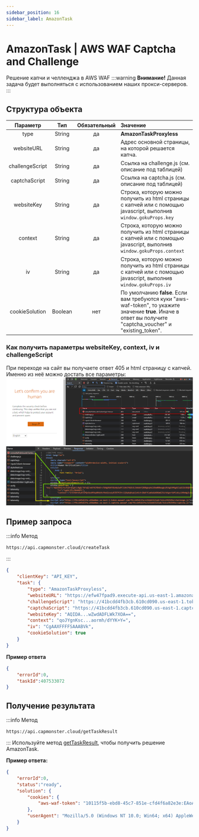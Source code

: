 ```yaml
---
sidebar_position: 16
sidebar_label: AmazonTask
---
```


# AmazonTask | AWS WAF Captcha and Challenge
Решение капчи и челленджа в AWS WAF
:::warning **Внимание!**
Данная задача будет выполняться с использованием наших прокси-серверов. 
:::
## **Структура объекта**
|**Параметр**|**Тип**|**Обязательный**|**Значение**|
| :-: | :-: | :-: | :- | 
|type|String|да|**AmazonTaskProxyless**|
|websiteURL|String|да|Адрес основной страницы, на которой решается капча.|
|challengeScript|String|да|Ссылка на challenge.js (см. описание под таблицей)|
|captchaScript|String|да|Ссылка на captcha.js (см. описание  под таблицей)|
|websiteKey|String|да|Строка, которую можно получить из html страницы с капчей или с помощью javascript, выполнив `window.gokuProps.key`|
|context|String|да|Строка, которую можно получить из html страницы с капчей или с помощью javascript, выполнив `window.gokuProps.context`|
|iv|String|да|Строка, которую можно получить из html страницы с капчей или с помощью javascript, выполнив `window.gokuProps.iv`|
|cookieSolution|Boolean|нет|По умолчанию **false**. Если вам требуются куки "aws-waf-token", то укажите значение **true**. Иначе в ответ вы получите "captcha_voucher" и "existing_token".|
### Как получить параметры websiteKey, context, iv и challengeScript
При переходе на сайт вы получаете ответ 405 и html страницу с капчей. Именно из неё можно достать все параметры:
![](aws1.png) 
![](aws2.png) 
## **Пример запроса**
:::info Метод
```http
https://api.capmonster.cloud/createTask
```
:::
```json
{
    "clientKey": "API_KEY",
    "task": {
        "type": "AmazonTaskProxyless",
        "websiteURL": "https://efw47fpad9.execute-api.us-east-1.amazonaws.com/latest",
        "challengeScript": "https://41bcdd4fb3cb.610cd090.us-east-1.token.awswaf.com/41bcdd4fb3cb/0d21de737ccb/cd77baa6c832/challenge.js",
        "captchaScript": "https://41bcdd4fb3cb.610cd090.us-east-1.captcha.awswaf.com/41bcdd4fb3cb/0d21de737ccb/cd77baa6c832/captcha.js",
        "websiteKey": "AQIDA...wZwdADFLWk7XOA==",
        "context": "qoJYgnKsc...aormh/dYYK+Y=",
        "iv": "CgAAXFFFFSAAABVk",
        "cookieSolution": true
    }
}
```
**Пример ответа**
```json
{
    "errorId":0,
    "taskId":407533072
}
```
## **Получение результата**
:::info Метод
```http
https://api.capmonster.cloud/getTaskResult
```
:::
Используйте метод [getTaskResult](../api/methods/get-task-result.md), чтобы получить решение AmazonTask.

**Пример ответа:**
```json
{
    "errorId":0,
    "status":"ready",
    "solution": {
        "cookies": {
            "aws-waf-token": "10115f5b-ebd8-45c7-851e-cfd4f6a82e3e:EAoAua1QezAhAAAA:dp7sp2rXIRcnJcmpWOC1vIu+yq/A3EbR6b6K7c67P49usNF1f1bt/Af5pNcZ7TKZlW+jIZ7QfNs8zjjqiu8C9XQq50Pmv2DxUlyFtfPZkGwk0d27Ocznk18/IOOa49Rydx+/XkGA7xoGLNaUelzNX34PlyXjoOtL0rzYBxMAQy0D1tn+Q5u97kJBjs5Mytqu9tXPIPCTSn4dfXv5llSkv9pxBEnnhwz6HEdmdJMdfur+YRW1MgCX7i3L2Y0/CNL8kd8CEhTMzwyoXekrzBM="
        },
        "userAgent": "Mozilla/5.0 (Windows NT 10.0; Win64; x64) AppleWebKit/537.36 (KHTML, like Gecko) Chrome/125.0.0.0 Safari/537.36"
    }
}
```